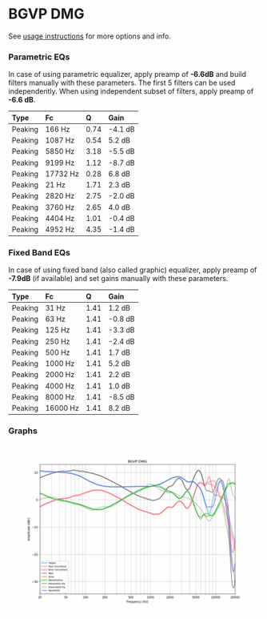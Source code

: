 # BGVP DMG
See [usage instructions](https://github.com/jaakkopasanen/AutoEq#usage) for more options and info.

### Parametric EQs
In case of using parametric equalizer, apply preamp of **-6.6dB** and build filters manually
with these parameters. The first 5 filters can be used independently.
When using independent subset of filters, apply preamp of **-6.6 dB**.

| Type    | Fc       |    Q | Gain    |
|:--------|:---------|:-----|:--------|
| Peaking | 166 Hz   | 0.74 | -4.1 dB |
| Peaking | 1087 Hz  | 0.54 | 5.2 dB  |
| Peaking | 5850 Hz  | 3.18 | -5.5 dB |
| Peaking | 9199 Hz  | 1.12 | -8.7 dB |
| Peaking | 17732 Hz | 0.28 | 6.8 dB  |
| Peaking | 21 Hz    | 1.71 | 2.3 dB  |
| Peaking | 2820 Hz  | 2.75 | -2.0 dB |
| Peaking | 3760 Hz  | 2.65 | 4.0 dB  |
| Peaking | 4404 Hz  | 1.01 | -0.4 dB |
| Peaking | 4952 Hz  | 4.35 | -1.4 dB |

### Fixed Band EQs
In case of using fixed band (also called graphic) equalizer, apply preamp of **-7.9dB**
(if available) and set gains manually with these parameters.

| Type    | Fc       |    Q | Gain    |
|:--------|:---------|:-----|:--------|
| Peaking | 31 Hz    | 1.41 | 1.2 dB  |
| Peaking | 63 Hz    | 1.41 | -0.8 dB |
| Peaking | 125 Hz   | 1.41 | -3.3 dB |
| Peaking | 250 Hz   | 1.41 | -2.4 dB |
| Peaking | 500 Hz   | 1.41 | 1.7 dB  |
| Peaking | 1000 Hz  | 1.41 | 5.2 dB  |
| Peaking | 2000 Hz  | 1.41 | 2.2 dB  |
| Peaking | 4000 Hz  | 1.41 | 1.0 dB  |
| Peaking | 8000 Hz  | 1.41 | -8.5 dB |
| Peaking | 16000 Hz | 1.41 | 8.2 dB  |

### Graphs
![](./BGVP%20DMG.png)